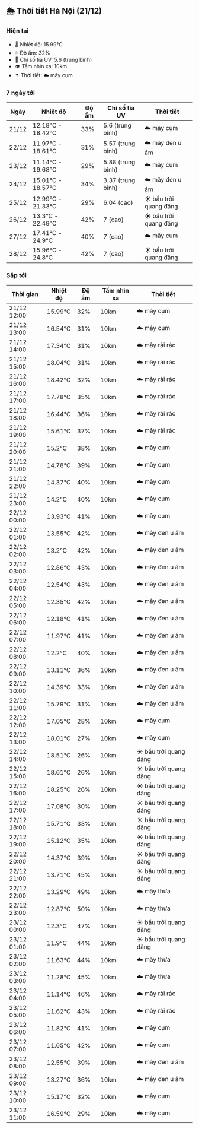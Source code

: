 ## 🌦️ Thời tiết Hà Nội (21/12)

### Hiện tại

- 🌡️ Nhiệt độ: 15.99℃
- 💦 Độ ẩm: 32%
- 🌟 Chỉ số tia UV: 5.6 (trung bình)
- 👁️ Tầm nhìn xa: 10km
- ☂️ Thời tiết: ☁️ mây cụm

### 7 ngày tới

| Ngày | Nhiệt độ | Độ ẩm | Chỉ số tia UV | Thời tiết |
| --- | --- | --- | --- | --- |
| 21/12 | 12.18℃ - 18.42℃ | 33% | 5.6 (trung bình) | ☁️ mây cụm |
| 22/12 | 11.97℃ - 18.61℃ | 31% | 5.57 (trung bình) | ☁️ mây đen u ám |
| 23/12 | 11.14℃ - 19.68℃ | 29% | 5.88 (trung bình) | ☁️ mây cụm |
| 24/12 | 15.01℃ - 18.57℃ | 34% | 3.37 (trung bình) | ☁️ mây đen u ám |
| 25/12 | 12.99℃ - 21.33℃ | 29% | 6.04 (cao) | ☀️ bầu trời quang đãng |
| 26/12 | 13.3℃ - 22.49℃ | 42% | 7 (cao) | ☀️ bầu trời quang đãng |
| 27/12 | 17.41℃ - 24.9℃ | 40% | 7 (cao) | ☁️ mây cụm |
| 28/12 | 15.96℃ - 24.8℃ | 42% | 7 (cao) | ☀️ bầu trời quang đãng |

### Sắp tới

| Thời gian | Nhiệt độ | Độ ẩm | Tầm nhìn xa | Thời tiết |
| --- | --- | --- | --- | --- |
| 21/12 12:00 | 15.99℃ | 32% | 10km | ☁️ mây cụm |
| 21/12 13:00 | 16.54℃ | 31% | 10km | ☁️ mây cụm |
| 21/12 14:00 | 17.34℃ | 31% | 10km | ☁️ mây rải rác |
| 21/12 15:00 | 18.04℃ | 31% | 10km | ☁️ mây rải rác |
| 21/12 16:00 | 18.42℃ | 32% | 10km | ☁️ mây rải rác |
| 21/12 17:00 | 17.78℃ | 35% | 10km | ☁️ mây rải rác |
| 21/12 18:00 | 16.44℃ | 36% | 10km | ☁️ mây rải rác |
| 21/12 19:00 | 15.61℃ | 37% | 10km | ☁️ mây rải rác |
| 21/12 20:00 | 15.2℃ | 38% | 10km | ☁️ mây cụm |
| 21/12 21:00 | 14.78℃ | 39% | 10km | ☁️ mây cụm |
| 21/12 22:00 | 14.37℃ | 40% | 10km | ☁️ mây cụm |
| 21/12 23:00 | 14.2℃ | 40% | 10km | ☁️ mây cụm |
| 22/12 00:00 | 13.93℃ | 41% | 10km | ☁️ mây cụm |
| 22/12 01:00 | 13.55℃ | 42% | 10km | ☁️ mây đen u ám |
| 22/12 02:00 | 13.2℃ | 42% | 10km | ☁️ mây đen u ám |
| 22/12 03:00 | 12.86℃ | 43% | 10km | ☁️ mây đen u ám |
| 22/12 04:00 | 12.54℃ | 43% | 10km | ☁️ mây đen u ám |
| 22/12 05:00 | 12.35℃ | 42% | 10km | ☁️ mây đen u ám |
| 22/12 06:00 | 12.18℃ | 41% | 10km | ☁️ mây đen u ám |
| 22/12 07:00 | 11.97℃ | 41% | 10km | ☁️ mây đen u ám |
| 22/12 08:00 | 12.2℃ | 40% | 10km | ☁️ mây đen u ám |
| 22/12 09:00 | 13.11℃ | 36% | 10km | ☁️ mây đen u ám |
| 22/12 10:00 | 14.39℃ | 33% | 10km | ☁️ mây đen u ám |
| 22/12 11:00 | 15.79℃ | 31% | 10km | ☁️ mây đen u ám |
| 22/12 12:00 | 17.05℃ | 28% | 10km | ☁️ mây cụm |
| 22/12 13:00 | 18.01℃ | 27% | 10km | ☁️ mây cụm |
| 22/12 14:00 | 18.51℃ | 26% | 10km | ☀️ bầu trời quang đãng |
| 22/12 15:00 | 18.61℃ | 26% | 10km | ☀️ bầu trời quang đãng |
| 22/12 16:00 | 18.25℃ | 26% | 10km | ☀️ bầu trời quang đãng |
| 22/12 17:00 | 17.08℃ | 30% | 10km | ☀️ bầu trời quang đãng |
| 22/12 18:00 | 15.71℃ | 33% | 10km | ☀️ bầu trời quang đãng |
| 22/12 19:00 | 15.12℃ | 35% | 10km | ☀️ bầu trời quang đãng |
| 22/12 20:00 | 14.37℃ | 39% | 10km | ☀️ bầu trời quang đãng |
| 22/12 21:00 | 13.71℃ | 45% | 10km | ☀️ bầu trời quang đãng |
| 22/12 22:00 | 13.29℃ | 49% | 10km | ☁️ mây thưa |
| 22/12 23:00 | 12.87℃ | 50% | 10km | ☁️ mây thưa |
| 23/12 00:00 | 12.3℃ | 47% | 10km | ☀️ bầu trời quang đãng |
| 23/12 01:00 | 11.9℃ | 44% | 10km | ☀️ bầu trời quang đãng |
| 23/12 02:00 | 11.63℃ | 44% | 10km | ☁️ mây thưa |
| 23/12 03:00 | 11.28℃ | 45% | 10km | ☁️ mây thưa |
| 23/12 04:00 | 11.14℃ | 46% | 10km | ☁️ mây rải rác |
| 23/12 05:00 | 11.62℃ | 43% | 10km | ☁️ mây rải rác |
| 23/12 06:00 | 11.82℃ | 41% | 10km | ☁️ mây cụm |
| 23/12 07:00 | 11.65℃ | 42% | 10km | ☁️ mây cụm |
| 23/12 08:00 | 12.55℃ | 39% | 10km | ☁️ mây đen u ám |
| 23/12 09:00 | 13.27℃ | 36% | 10km | ☁️ mây đen u ám |
| 23/12 10:00 | 15.17℃ | 32% | 10km | ☁️ mây cụm |
| 23/12 11:00 | 16.59℃ | 29% | 10km | ☁️ mây cụm |
